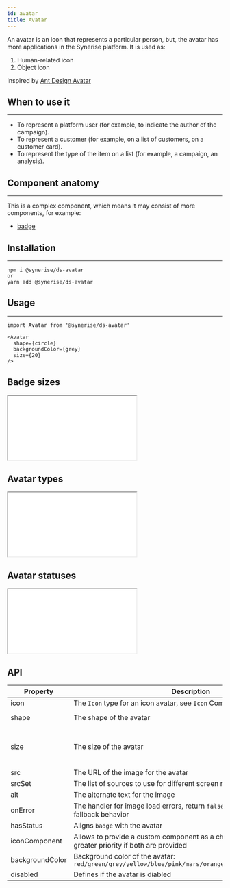 ```yaml
---
id: avatar
title: Avatar
---
```


An avatar is an icon that represents a particular person, but, the avatar has more applications in the Synerise platform.
It is used as:

1. Human-related icon
1. Object icon

Inspired by [Ant Design Avatar](https://ant.design/components/avatar/)

## When to use it

---

- To represent a platform user (for example, to indicate the author of the campaign).
- To represent a customer (for example, on a list of customers, on a customer card).
- To represent the type of the item on a list (for example, a campaign, an analysis).

## Component anatomy

---

This is a complex component, which means it may consist of more components, for example:

- [badge](/docs/components/badge/)

## Installation

---

```
npm i @synerise/ds-avatar
or
yarn add @synerise/ds-avatar
```

## Usage

---

```
import Avatar from '@synerise/ds-avatar'

<Avatar
  shape={circle}
  backgroundColor={grey}
  size={20}
/>

```

## Badge sizes

<iframe src="/storybook-static/iframe.html?id=components-avatar--sizes"></iframe>

## Avatar types

<iframe src="/storybook-static/iframe.html?id=components-avatar--types"></iframe>

## Avatar statuses

<iframe src="/storybook-static/iframe.html?id=components-avatar--statuses"></iframe>

## API

| Property        | Description                                                                                              | Type                                       | Default   |
| --------------- | -------------------------------------------------------------------------------------------------------- | ------------------------------------------ | --------- |
| icon            | The `Icon` type for an icon avatar, see `Icon` Component                                                 | string                                     | -         |
| shape           | The shape of the avatar                                                                                  | `circle` \ `square`                        | `circle`  |
| size            | The size of the avatar                                                                                   | number \ string: `large` `small` `default` | `default` |
| src             | The URL of the image for the avatar                                                                      | string                                     | -         |
| srcSet          | The list of sources to use for different screen resolutions                                              | string                                     | -         |
| alt             | The alternate text for the image                                                                         | string                                     | -         |
| onError         | The handler for image load errors, return `false` to prevent a default fallback behavior                 | () => boolean                              | -         |
| hasStatus       | Aligns `badge` with the avatar                                                                           | boolean                                    | `false`   |
| iconComponent   | Allows to provide a custom component as a child. The prop icon has greater priority if both are provided | ReactNode                                  |           |
| backgroundColor | Background color of the avatar: `red/green/grey/yellow/blue/pink/mars/orange/fern/cyan/purple/violet`    | string                                     |           |
| disabled        | Defines if the avatar is diabled                                                                         | boolean                                    | `false`   |
